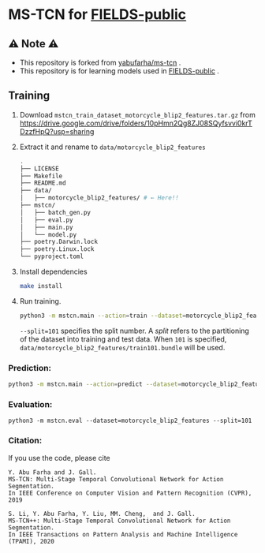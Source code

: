 # MS-TCN for [FIELDS-public](https://github.com/shizuoka-yy-lab-armkn/FIELDS-public)

## :warning: Note :warning:

- This repository is forked from [yabufarha/ms-tcn](https://github.com/yabufarha/ms-tcn) .
- This repository is for learning models used in [FIELDS-public](https://github.com/shizuoka-yy-lab-armkn/FIELDS-public) .


## Training
1. Download `mstcn_train_dataset_motorcycle_blip2_features.tar.gz` from https://drive.google.com/drive/folders/10pHmn2Qg8ZJ08SQyfsvvi0krTDzzfHpQ?usp=sharing

2. Extract it and rename to `data/motorcycle_blip2_features`

    ```bash
    .
    ├── LICENSE
    ├── Makefile
    ├── README.md
    ├── data/
    │   ├── motorcycle_blip2_features/ # ← Here!!
    ├── mstcn/
    │   ├── batch_gen.py
    │   ├── eval.py
    │   ├── main.py
    │   └── model.py
    ├── poetry.Darwin.lock
    ├── poetry.Linux.lock
    └── pyproject.toml
    ```

3. Install dependencies

    ```bash
    make install
    ```

3. Run training.

    ```bash
    python3 -m mstcn.main --action=train --dataset=motorcycle_blip2_features --split=101
    ```

    `--split=101` specifies the split number.
    A *split* refers to the partitioning of the dataset into training and test data.
    When `101` is specified, `data/motorcycle_blip2_features/train101.bundle` will be used.

### Prediction:

```bash
python3 -m mstcn.main --action=predict --dataset=motorcycle_blip2_features --split=101
```

### Evaluation:

```
python3 -m mstcn.eval --dataset=motorcycle_blip2_features --split=101
```

### Citation:

If you use the code, please cite

    Y. Abu Farha and J. Gall.
    MS-TCN: Multi-Stage Temporal Convolutional Network for Action Segmentation.
    In IEEE Conference on Computer Vision and Pattern Recognition (CVPR), 2019

    S. Li, Y. Abu Farha, Y. Liu, MM. Cheng,  and J. Gall.
    MS-TCN++: Multi-Stage Temporal Convolutional Network for Action Segmentation.
    In IEEE Transactions on Pattern Analysis and Machine Intelligence (TPAMI), 2020
